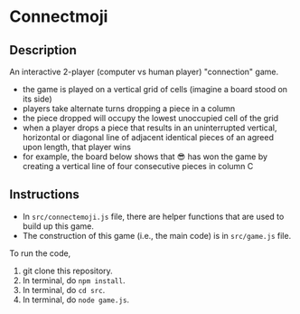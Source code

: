 # Connectmoji
## Description
An interactive 2-player (computer vs human player) "connection" game.

* the game is played on a vertical grid of cells (imagine a board stood on its side)
* players take alternate turns dropping a piece in a column
* the piece dropped will occupy the lowest unoccupied cell of the grid
* when a player drops a piece that results in an uninterrupted vertical, horizontal or diagonal line of adjacent identical pieces of an agreed upon length, that player wins
* for example, the board below shows that 😎 has won the game by creating a vertical line of four consecutive pieces in column C

## Instructions
* In `src/connectemoji.js` file, there are helper functions that are used to build up this game.
* The construction of this game (i.e., the main code) is in `src/game.js` file.

To run the code, 
1. git clone this repository.
2. In terminal, do `npm install`.
3. In terminal, do `cd src`.
4. In terminal, do `node game.js`.
